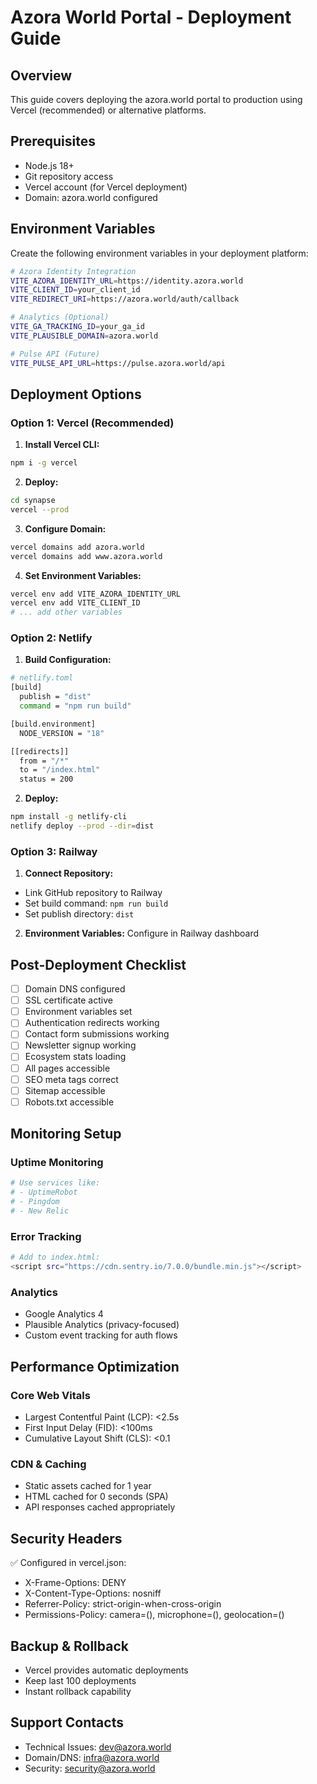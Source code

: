 # Azora World Portal - Deployment Guide

## Overview
This guide covers deploying the azora.world portal to production using Vercel (recommended) or alternative platforms.

## Prerequisites
- Node.js 18+
- Git repository access
- Vercel account (for Vercel deployment)
- Domain: azora.world configured

## Environment Variables
Create the following environment variables in your deployment platform:

```bash
# Azora Identity Integration
VITE_AZORA_IDENTITY_URL=https://identity.azora.world
VITE_CLIENT_ID=your_client_id
VITE_REDIRECT_URI=https://azora.world/auth/callback

# Analytics (Optional)
VITE_GA_TRACKING_ID=your_ga_id
VITE_PLAUSIBLE_DOMAIN=azora.world

# Pulse API (Future)
VITE_PULSE_API_URL=https://pulse.azora.world/api
```

## Deployment Options

### Option 1: Vercel (Recommended)

1. **Install Vercel CLI:**
```bash
npm i -g vercel
```

2. **Deploy:**
```bash
cd synapse
vercel --prod
```

3. **Configure Domain:**
```bash
vercel domains add azora.world
vercel domains add www.azora.world
```

4. **Set Environment Variables:**
```bash
vercel env add VITE_AZORA_IDENTITY_URL
vercel env add VITE_CLIENT_ID
# ... add other variables
```

### Option 2: Netlify

1. **Build Configuration:**
```bash
# netlify.toml
[build]
  publish = "dist"
  command = "npm run build"

[build.environment]
  NODE_VERSION = "18"

[[redirects]]
  from = "/*"
  to = "/index.html"
  status = 200
```

2. **Deploy:**
```bash
npm install -g netlify-cli
netlify deploy --prod --dir=dist
```

### Option 3: Railway

1. **Connect Repository:**
- Link GitHub repository to Railway
- Set build command: `npm run build`
- Set publish directory: `dist`

2. **Environment Variables:**
Configure in Railway dashboard

## Post-Deployment Checklist

- [ ] Domain DNS configured
- [ ] SSL certificate active
- [ ] Environment variables set
- [ ] Authentication redirects working
- [ ] Contact form submissions working
- [ ] Newsletter signup working
- [ ] Ecosystem stats loading
- [ ] All pages accessible
- [ ] SEO meta tags correct
- [ ] Sitemap accessible
- [ ] Robots.txt accessible

## Monitoring Setup

### Uptime Monitoring
```bash
# Use services like:
# - UptimeRobot
# - Pingdom
# - New Relic
```

### Error Tracking
```bash
# Add to index.html:
<script src="https://cdn.sentry.io/7.0.0/bundle.min.js"></script>
```

### Analytics
- Google Analytics 4
- Plausible Analytics (privacy-focused)
- Custom event tracking for auth flows

## Performance Optimization

### Core Web Vitals
- Largest Contentful Paint (LCP): <2.5s
- First Input Delay (FID): <100ms
- Cumulative Layout Shift (CLS): <0.1

### CDN & Caching
- Static assets cached for 1 year
- HTML cached for 0 seconds (SPA)
- API responses cached appropriately

## Security Headers
✅ Configured in vercel.json:
- X-Frame-Options: DENY
- X-Content-Type-Options: nosniff
- Referrer-Policy: strict-origin-when-cross-origin
- Permissions-Policy: camera=(), microphone=(), geolocation=()

## Backup & Rollback
- Vercel provides automatic deployments
- Keep last 100 deployments
- Instant rollback capability

## Support Contacts
- Technical Issues: dev@azora.world
- Domain/DNS: infra@azora.world
- Security: security@azora.world